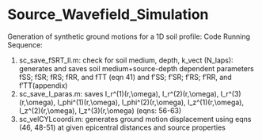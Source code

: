 # Source_Wavefield_Simulation
Generation of synthetic ground motions for a 1D soil profile:
Code Running Sequence:
1. sc_save_fSRT_ll.m: check for soil medium, depth, k_vect (N_laps): generates and saves soil medium+source-depth dependent parameters fSS; fSR; fRS; fRR, and fTT (eqn 41) and f′SS; f′SR; f′RS; f′RR, and f′TT(appendix)
2. sc_save_I_paras.m: saves I_r^(1)(r,\omega), I_r^(2)(r,\omega), I_r^(3)(r,\omega), I_phi^(1)(r,\omega), I_phi^(2)(r,\omega), I_z^(1)(r,\omega), I_z^(2)(r,\omega), I_z^(3)(r,\omega) (eqns: 56-63)
3. sc_velCYLcoordi.m: generates ground motion displacement using eqns (46, 48-51) at given epicentral distances and source properties

